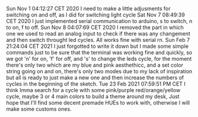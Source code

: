 Sun Nov  1 04:12:27 CET 2020
	I need to make a little adjusments for switching on and off, as I did for switching light cycle
Sat Nov  7 08:49:39 CET 2020
	I just implemented serial communication to arduino, s to switch, n to on, f to off.
Sun Nov  8 04:07:69 CET 2020
	I removed the part in which one we used to read an analog input to check if there was any changement and then switch throught led cycles. All works fine with serial rn.
Sun Feb  7 21:24:04 CET 2021
	I just forgotted to write it down but I made some simple commands just to be sure that the terminal was working fine and quickly, so we got 'n' for on, 'f' for off, and 's' to change the leds cycle, for the moment there's only two which are my blue and pink aesthethicc, and a set color string going on and on, there's only two modes due to my lack of inspiration but all is ready to just make a new one and then increase the numbers of cycles in the beginning of the sketch.
Tue 23 Feb 2021 07:59:51 PM CET
	I think Imma search for a cycle with some pink/purple red/orange/yellow cycle, maybe 3 or 4 main colors to build a theme around my desk, Just hope that I'll find some decent premade HUEs to work with, otherwise I will make some customs ones.
